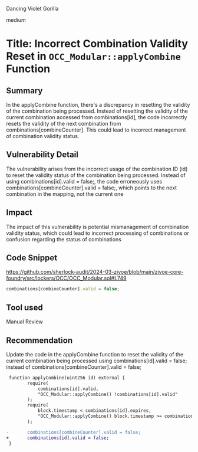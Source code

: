 Dancing Violet Gorilla

medium

# Title: Incorrect Combination Validity Reset in `OCC_Modular::applyCombine` Function

## Summary

In the applyCombine function, there's a discrepancy in resetting the validity of the combination being processed. Instead of resetting the validity of the current combination accessed from combinations[id], the code incorrectly resets the validity of the next combination from combinations[combineCounter]. This could lead to incorrect management of combination validity status.

## Vulnerability Detail

The vulnerability arises from the incorrect usage of the combination ID (id) to reset the validity status of the combination being processed. Instead of using combinations[id].valid = false;, the code erroneously uses combinations[combineCounter].valid = false;, which points to the next combination in the mapping, not the current one

## Impact

The impact of this vulnerability is potential mismanagement of combination validity status, which could lead to incorrect processing of combinations or confusion regarding the status of combinations

## Code Snippet
https://github.com/sherlock-audit/2024-03-zivoe/blob/main/zivoe-core-foundry/src/lockers/OCC/OCC_Modular.sol#L749
```javascript
combinations[combineCounter].valid = false;
```

## Tool used

Manual Review

## Recommendation

Update the code in the applyCombine function to reset the validity of the current combination being processed using combinations[id].valid = false; instead of combinations[combineCounter].valid = false;

```diff
 function applyCombine(uint256 id) external {
        require(
            combinations[id].valid,
            "OCC_Modular::applyCombine() !combinations[id].valid"
        );
        require(
            block.timestamp < combinations[id].expires,
            "OCC_Modular::applyCombine() block.timestamp >= combinations[id].expires"
        );

-       combinations[combineCounter].valid = false;
+       combinations[id].valid = false;
 }
```